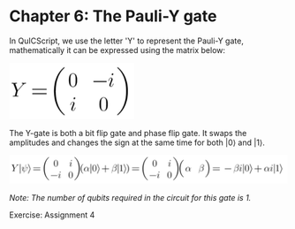 # Chapter 6: The Pauli-Y gate

In QuICScript, we use the letter 'Y' to represent the Pauli-Y gate, mathematically it can be expressed using the matrix below:

![Matrix](../figures/Pauli-Y.png)

The Y-gate is both a bit flip gate and phase flip gate. It swaps the amplitudes and changes the sign at the same time for both |0⟩ and |1⟩.

![Linear Algebra](../figures/Pauli-Y2.png)

_Note: The number of qubits required in the circuit for this gate is 1._

Exercise: Assignment 4

